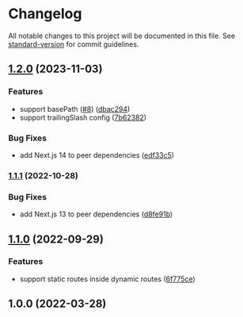 # Changelog

All notable changes to this project will be documented in this file. See [standard-version](https://github.com/conventional-changelog/standard-version) for commit guidelines.

## [1.2.0](https://github.com/geops/next-nginx-routes/compare/v1.1.1...v1.2.0) (2023-11-03)


### Features

* support basePath ([#8](https://github.com/geops/next-nginx-routes/issues/8)) ([dbac294](https://github.com/geops/next-nginx-routes/commit/dbac294e2d39d99540e03e2f31f5110cadd9bff5))
* support trailingSlash config ([7b62382](https://github.com/geops/next-nginx-routes/commit/7b6238282fba16bb504b3f70935d3ef98a48eeb3))


### Bug Fixes

* add Next.js 14 to peer dependencies ([edf33c5](https://github.com/geops/next-nginx-routes/commit/edf33c58cdc0b80e477c3f3ab5fd4be0ac58cadd))

### [1.1.1](https://github.com/geops/next-nginx-routes/compare/v1.1.0...v1.1.1) (2022-10-28)


### Bug Fixes

* add Next.js 13 to peer dependencies ([d8fe91b](https://github.com/geops/next-nginx-routes/commit/d8fe91bf31bad48d244553d3d475dc0f29776fb9))

## [1.1.0](https://github.com/geops/next-nginx-routes/compare/v1.0.0...v1.1.0) (2022-09-29)


### Features

* support static routes inside dynamic routes ([6f775ce](https://github.com/geops/next-nginx-routes/commit/6f775ce174566cb770caca951795482b4794b292))

## 1.0.0 (2022-03-28)
